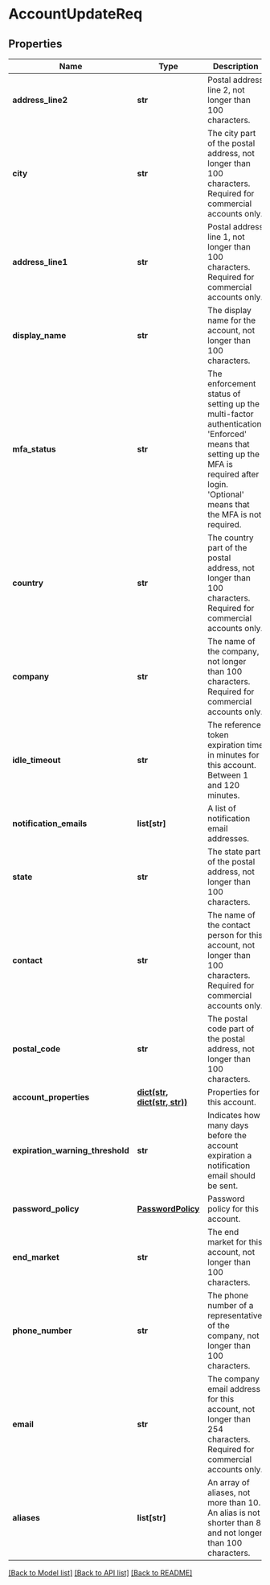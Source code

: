 # AccountUpdateReq

## Properties
Name | Type | Description | Notes
------------ | ------------- | ------------- | -------------
**address_line2** | **str** | Postal address line 2, not longer than 100 characters. | [optional] 
**city** | **str** | The city part of the postal address, not longer than 100 characters. Required for commercial accounts only. | [optional] 
**address_line1** | **str** | Postal address line 1, not longer than 100 characters. Required for commercial accounts only. | [optional] 
**display_name** | **str** | The display name for the account, not longer than 100 characters. | [optional] 
**mfa_status** | **str** | The enforcement status of setting up the multi-factor authentication. &#39;Enforced&#39; means that setting up the MFA is required after login. &#39;Optional&#39; means that the MFA is not required. | [optional] 
**country** | **str** | The country part of the postal address, not longer than 100 characters. Required for commercial accounts only. | [optional] 
**company** | **str** | The name of the company, not longer than 100 characters. Required for commercial accounts only. | [optional] 
**idle_timeout** | **str** | The reference token expiration time in minutes for this account. Between 1 and 120 minutes. | [optional] 
**notification_emails** | **list[str]** | A list of notification email addresses. | [optional] 
**state** | **str** | The state part of the postal address, not longer than 100 characters. | [optional] 
**contact** | **str** | The name of the contact person for this account, not longer than 100 characters. Required for commercial accounts only. | [optional] 
**postal_code** | **str** | The postal code part of the postal address, not longer than 100 characters. | [optional] 
**account_properties** | [**dict(str, dict(str, str))**](dict.md) | Properties for this account. | [optional] 
**expiration_warning_threshold** | **str** | Indicates how many days before the account expiration a notification email should be sent. | [optional] 
**password_policy** | [**PasswordPolicy**](PasswordPolicy.md) | Password policy for this account. | [optional] 
**end_market** | **str** | The end market for this account, not longer than 100 characters. | [optional] 
**phone_number** | **str** | The phone number of a representative of the company, not longer than 100 characters. | [optional] 
**email** | **str** | The company email address for this account, not longer than 254 characters. Required for commercial accounts only. | [optional] 
**aliases** | **list[str]** | An array of aliases, not more than 10. An alias is not shorter than 8 and not longer than 100 characters. | [optional] 

[[Back to Model list]](../README.md#documentation-for-models) [[Back to API list]](../README.md#documentation-for-api-endpoints) [[Back to README]](../README.md)


